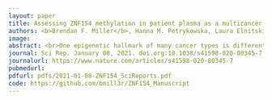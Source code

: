 ```yaml
---
layout: paper
title: Assessing ZNF154 methylation in patient plasma as a multicancer marker in liquid biopsies from colon, liver, ovarian and pancreatic cancer patients
authors: <b>Brendan F. Miller</b>, Hanna M. Petrykowska, Laura Elnitski
image:
abstract: <br>One epigenetic hallmark of many cancer types is differential DNA methylation occurring at multiple loci compared to normal tissue. Detection and assessment of the methylation state at a specific locus could be an effective cancer diagnostic. We assessed the effectiveness of hypermethylation at the CpG island of ZNF154, a previously reported multi-cancer specific signature for use in a blood-based cancer detection assay. To predict its effectiveness, we compared methylation levels of 3698 primary tumors encompassing 11 solid cancers, 724 controls, 2711 peripheral blood cell samples, and 350 noncancer disease tissues from publicly available methylation array datasets. We performed a single-molecule high-resolution DNA melt analysis on 71 plasma samples from cancer patients and 20 noncancer individuals to assess ZNF154 methylation as a candidate diagnostic metric in liquid biopsy and compared results to KRAS mutation frequency in the case of pancreatic carcinoma. We documented ZNF154 hypermethylation in early stage tumors, which did not increase in most noncancer disease or with respect to age or sex in peripheral blood cells, suggesting it is a promising target in liquid biopsy. ZNF154 cfDNA methylation discriminated cases from healthy donor plasma samples in minimal plasma volumes and outperformed KRAS mutation frequency in pancreatic cancer.
journal: Sci Rep. January 08, 2021. doi.org:10.1038/s41598-020-80345-7
journalurl: https://www.nature.com/articles/s41598-020-80345-7
pubmedurl:
pdfurl: pdfs/2021-01-08-ZNF154_SciReports.pdf
code: https://github.com/bmill3r/ZNF154_Manuscript
---
```

